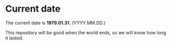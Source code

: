 # Current date

The current date is **1979.01.31.** (YYYY.MM.DD.)

This repository will be good when the world ends, so we will know how long it lasted.